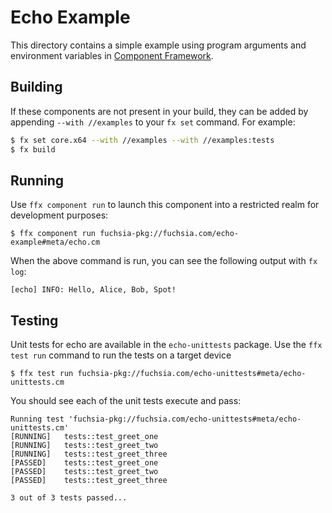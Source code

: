 # Echo Example

This directory contains a simple example using program arguments and environment
variables in [Component Framework](/docs/concepts/components/introduction.md).

## Building

If these components are not present in your build, they can be added by
appending `--with //examples` to your `fx set` command. For example:

```bash
$ fx set core.x64 --with //examples --with //examples:tests
$ fx build
```

## Running

Use `ffx component run` to launch this component into a restricted realm
for development purposes:

```
$ ffx component run fuchsia-pkg://fuchsia.com/echo-example#meta/echo.cm
```

When the above command is run, you can see the following output with `fx log`:

```
[echo] INFO: Hello, Alice, Bob, Spot!
```

## Testing

Unit tests for echo are available in the `echo-unittests` package.
Use the `ffx test run` command to run the tests on a target device

```
$ ffx test run fuchsia-pkg://fuchsia.com/echo-unittests#meta/echo-unittests.cm
```

You should see each of the unit tests execute and pass:

```
Running test 'fuchsia-pkg://fuchsia.com/echo-unittests#meta/echo-unittests.cm'
[RUNNING]	tests::test_greet_one
[RUNNING]	tests::test_greet_two
[RUNNING]	tests::test_greet_three
[PASSED]	tests::test_greet_one
[PASSED]	tests::test_greet_two
[PASSED]	tests::test_greet_three

3 out of 3 tests passed...
```
